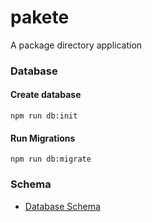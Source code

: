 # pakete
A package directory application

### Database

#### Create database
```
npm run db:init
```

#### Run Migrations
```
npm run db:migrate
```

### Schema
- [Database Schema](db/doc/schema.png)